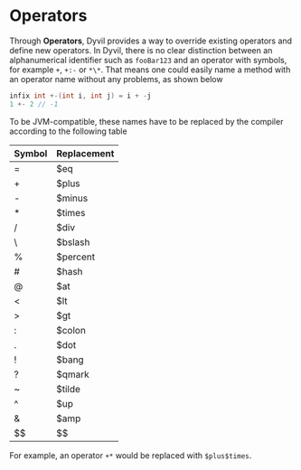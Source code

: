 # Operators


Through **Operators**, Dyvil provides a way to override existing operators and define new operators. In Dyvil, there is no clear distinction between an alphanumerical identifier such as `fooBar123` and an operator with symbols, for example `+`, `+:-` or `*\*`. That means one could easily name a method with an operator name without any problems, as shown below

```scala
infix int +-(int i, int j) = i + -j
1 +- 2 // -1
```

To be JVM-compatible, these names have to be replaced by the compiler according to the following table

| Symbol | Replacement |
|--------|-------------|
| =      | $eq         |
| +      | $plus       |
| -      | $minus      |
| *      | $times      |
| /      | $div        |
| \      | $bslash     |
| %      | $percent    |
| #      | $hash       |
| @      | $at         |
| <      | $lt         |
| >      | $gt         |
| :      | $colon      |
| .      | $dot        |
| !      | $bang       |
| ?      | $qmark      |
| ~      | $tilde      |
| ^      | $up         |
| &      | $amp        |
| $$|$$  | $bar        |

For example, an operator `+*` would be replaced with `$plus$times`.